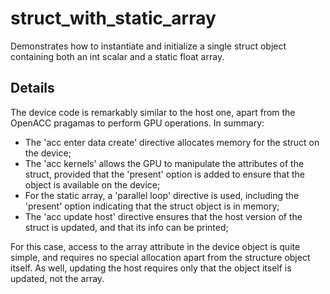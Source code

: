 # struct_with_static_array

Demonstrates how to instantiate and initialize a single struct object containing both an int scalar and a static float array.

## Details

The device code is remarkably similar to the host one, apart from the OpenACC pragamas to perform GPU operations. In summary:

- The 'acc enter data create' directive allocates memory for the struct on the device;
- The 'acc kernels' allows the GPU to manipulate the attributes of the struct, provided that the 'present' option is added to ensure that the object is available on the device;
- For the static array, a 'parallel loop' directive is used, including the 'present' option indicating that the struct object is in memory;
- The 'acc update host' directive ensures that the host version of the struct is updated, and that its info can be printed;

For this case, access to the array attribute in the device object is quite simple, and requires no special allocation apart from the structure object itself. As well, updating the host requires only that the object itself is updated, not the array.